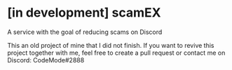 # [in development] scamEX
A service with the goal of reducing scams on Discord


This an old project of mine that I did not finish. If you want to revive this project together with me, feel free to create a pull request or contact me on Discord: CodeMode#2888
